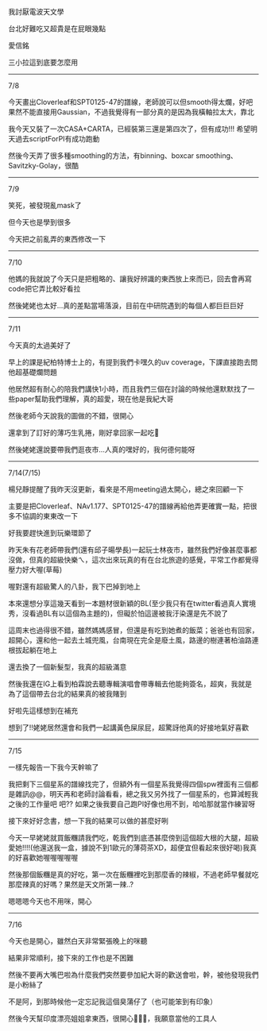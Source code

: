 我討厭電波天文學

台北好難吃又超貴是在屁眼幾點

愛信銘

三小拉這到底要怎麼用

--------------------

7/8

今天畫出Cloverleaf和SPT0125-47的譜線，老師說可以但smooth得太爛，好吧果然不能直接用Gaussian，不過我覺得有一部分真的是因為我橫軸拉太大，靠北

我今天又裝了一次CASA+CARTA，已經裝第三還是第四次了，但有成功!!! 希望明天過去scriptForPI有成功跑動

然後今天弄了很多種smoothing的方法，有binning、boxcar smoothing、Savitzky-Golay，很酷

--------------------------

7/9

笑死，被發現亂mask了

但今天也是學到很多

今天把之前亂弄的東西修改一下

--------------------

7/10

他媽的我就說了今天只是把粗略的、讓我好辨識的東西放上來而已，回去會再寫code把它弄比較好看拉

然後姥姥也太好...真的差點當場落淚，目前在中研院遇到的每個人都巨巨巨好

-------------------

7/11

今天真的太過美好了

早上的課是紀柏特博士上的，有提到我們卡嘿久的uv coverage，下課直接跑去問他超基礎爛問題

他居然超有耐心的陪我們講快1小時，而且我們三個在討論的時候他還默默找了一些paper幫助我們理解，真的超愛，現在他是我紀大哥

然後老師今天說我的圖做的不錯，很開心

還拿到了訂好的薄巧生乳捲，剛好拿回家一起吃🥰

然後姥姥還說要帶我們逛夜市...人真的嘿好的，我何德何能呀

-------------------

7/14(7/15)

楊兒靜提醒了我昨天沒更新，看來是不用meeting過太開心，總之來回顧一下

主要是把Cloverleaf、NAv1.177、SPT0125-47的譜線再給他弄更確實一點，把很多不協調的東東改一下

好我要趕快進到玩樂環節了

昨天朱有花老師帶我們(還有邱子暘學長)一起玩士林夜市，雖然我們好像甚麼事都沒做，但真的超級快樂ㄟ，這次出來玩真的有在台北旅遊的感覺，平常工作都覺得壓力好大喔(草莓)

喔對還有超級驚人的八卦，我下巴掉到地上

本來還想分享這幾天看到一本題材很新穎的BL(至少我只有在twitter看過真人實境秀，沒看過BL有以這個為主題的)，但礙於怕這邊被我汙染還是先不說了

這周末也過得很不錯，雖然媽媽感冒，但還是有吃到她煮的飯菜；爸爸也有回家，超開心，還和他一起去土城兜風，台南現在完全是廢土風，路邊的樹連著柏油路連根拔起躺在地上

還去換了一個新髮型，我真的超級滿意

然後我還在IG上看到柏霖說去聽專輯演唱會帶專輯去他能夠簽名，超爽，我就是為了這個帶去台北的結果真的被我賭到

好啦先這樣想到在補充

想到了!!姥姥居然還會和我們一起講黃色屎尿屁，超驚訝他真的好接地氣好喜歡

-------------------

7/15

一樣先報告一下我今天幹嘛了

我把剩下三個星系的譜線找完了，但額外有一個星系我覺得四個spw裡面有三個都是雜訊@@，明天再和老師討論看看，總之我又另外找了一個星系的，也算減輕我之後的工作量吧 吧?? 如果之後我要自己跑PI好像也用不到，哈哈那就當作練習呀

接下來好好念書，想一下我的結果可以做的甚麼好咧

今天一早姥姥就買飯糰請我們吃，乾我們到底憑甚麼傍到這個超大根的大腿，超級愛她!!!!(他還送我一盒，據說不到1歐元的薄荷茶XD，超便宜但看起來很好喝)我真的好喜歡她喔喔喔喔喔

然後那個飯糰是真的好吃，第一次在飯糰裡吃到那麼香的辣椒，不過老師早餐就吃那麼辣真的好嗎？果然是天文所第一辣..?

嗯嗯嗯今天也不用咪，開心

-----------------

7/16

今天也是開心，雖然白天非常緊張晚上的咪聽

結果非常順利，接下來的工作也是不困難

然後不要再大嘴巴啦為什麼我們突然要參加紀大哥的歡送會啦，幹，被他發現我們是小粉絲了

不是阿，到那時候他一定忘記我這個臭蒲仔了（也可能笨到有印象）

然後今天幫印度漂亮姐姐拿東西，很開心🥰🥰🥰，我願意當他的工具人